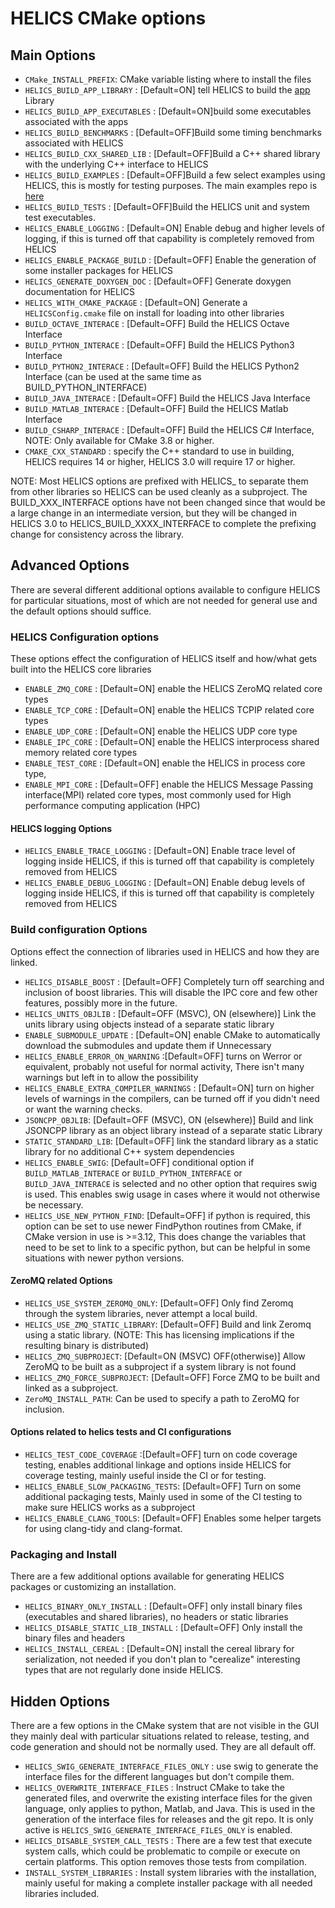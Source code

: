 # HELICS CMake options

## Main Options

-  `CMake_INSTALL_PREFIX`:  CMake variable listing where to install the files
-   `HELICS_BUILD_APP_LIBRARY` :  \[Default=ON\] tell HELICS to build the [app]() Library
-   `HELICS_BUILD_APP_EXECUTABLES` : \[Default=ON\]build some executables associated with the apps
-   `HELICS_BUILD_BENCHMARKS` :  \[Default=OFF\]Build some timing benchmarks associated with HELICS
-   `HELICS_BUILD_CXX_SHARED_LIB` :  \[Default=OFF\]Build a C++ shared library with the underlying C++ interface to HELICS
-   `HELICS_BUILD_EXAMPLES` :  \[Default=OFF\]Build a few select examples using HELICS,  this is mostly for testing purposes.  The main examples repo is [here](https://github.com/GMLC-TDC/HELICS-Examples)
-   `HELICS_BUILD_TESTS` :  \[Default=OFF\]Build the HELICS unit and system test executables.
-   `HELICS_ENABLE_LOGGING` :  \[Default=ON\] Enable debug and higher levels of logging,  if this is turned off that capability is completely removed from HELICS
-   `HELICS_ENABLE_PACKAGE_BUILD` : \[Default=OFF\] Enable the generation of some installer packages for HELICS
-   `HELICS_GENERATE_DOXYGEN_DOC` :  \[Default=OFF\] Generate doxygen documentation for HELICS
-   `HELICS_WITH_CMAKE_PACKAGE` : \[Default=ON\] Generate a `HELICSConfig.cmake` file on install for loading into other libraries
-   `BUILD_OCTAVE_INTERACE`  : \[Default=OFF\] Build the HELICS Octave Interface
-   `BUILD_PYTHON_INTERACE`  : \[Default=OFF\] Build the HELICS Python3 Interface
-   `BUILD_PYTHON2_INTERACE`  : \[Default=OFF\] Build the HELICS Python2 Interface (can be used at the same time as BUILD_PYTHON_INTERFACE)
-   `BUILD_JAVA_INTERACE`  : \[Default=OFF\] Build the HELICS Java Interface
-   `BUILD_MATLAB_INTERACE`  : \[Default=OFF\] Build the HELICS Matlab Interface
-   `BUILD_CSHARP_INTERACE`  : \[Default=OFF\] Build the HELICS C# Interface, NOTE: Only available for CMake 3.8 or higher.  
-   `CMAKE_CXX_STANDARD` : specify the C++ standard to use in building, HELICS requires 14 or higher,  HELICS 3.0 will require 17 or higher.  

NOTE:  Most HELICS options are prefixed with HELICS_ to separate them from other libraries so HELICS can be used cleanly as a subproject.  The BUILD_XXX_INTERFACE options have not been changed since that would be a large change in an intermediate version, but they will be changed in HELICS 3.0 to HELICS_BUILD_XXXX_INTERFACE to complete the prefixing change for consistency across the library.  

## Advanced Options

There are several different additional options available to configure HELICS for particular situations, most of which are not needed for general use and the default options should suffice.

### HELICS Configuration options
These options effect the configuration of HELICS itself and how/what gets built into the HELICS core libraries
-  `ENABLE_ZMQ_CORE` : \[Default=ON\] enable the HELICS ZeroMQ related core types
-  `ENABLE_TCP_CORE` : \[Default=ON\] enable the HELICS TCPIP related core types
-  `ENABLE_UDP_CORE` : \[Default=ON\] enable the HELICS UDP core type
-  `ENABLE_IPC_CORE` : \[Default=ON\] enable the HELICS interprocess shared memory related core types
-  `ENABLE_TEST_CORE` : \[Default=ON\] enable the HELICS in process core type,
-  `ENABLE_MPI_CORE` : \[Default=OFF\] enable the HELICS Message Passing interface(MPI) related core types, most commonly used for High performance computing application (HPC)

#### HELICS logging Options
-   `HELICS_ENABLE_TRACE_LOGGING` :  \[Default=ON\] Enable trace level of logging inside HELICS,  if this is turned off that capability is completely removed from HELICS
-   `HELICS_ENABLE_DEBUG_LOGGING` :  \[Default=ON\] Enable debug levels of logging inside HELICS,  if this is turned off that capability is completely removed from HELICS

### Build configuration Options
Options effect the connection of libraries used in HELICS and how they are linked.
-  `HELICS_DISABLE_BOOST` : \[Default=OFF\] Completely turn off searching and inclusion of boost libraries.  This will disable the IPC core and few other features, possibly more in the future.  
-  `HELICS_UNITS_OBJLIB` : \[Default=OFF (MSVC), ON (elsewhere)\]  Link the units library using objects instead of a separate static library
-  `ENABLE_SUBMODULE_UPDATE` : \[Default=ON\] enable CMake to automatically download the submodules and update them if Unnecessary
-   `HELICS_ENABLE_ERROR_ON_WARNING` :\[Default=OFF\] turns on Werror or equivalent,  probably not useful for normal activity,  There isn't many warnings but left in to allow the possibility
-  `HELICS_ENABLE_EXTRA_COMPILER_WARNINGS` : \[Default=ON\] turn on higher levels of warnings in the compilers,  can be turned off if you didn't need or want the warning checks.
-  `JSONCPP_OBJLIB`:  \[Default=OFF (MSVC), ON (elsewhere)\] Build and link JSONCPP library as an object library instead of a separate static Library
-  `STATIC_STANDARD_LIB`:   \[Default=OFF\] link the standard library as a static library for no additional C++ system dependencies
-  `HELICS_ENABLE_SWIG`:    \[Default=OFF\] conditional option if `BUILD_MATLAB_INTERACE` or `BUILD_PYTHON_INTERFACE` or `BUILD_JAVA_INTERACE` is selected and no other option that requires swig is used.  This enables swig usage in cases where it would not otherwise be necessary.
-  `HELICS_USE_NEW_PYTHON_FIND`:  \[Default=OFF\] if python is required, this option can be set to use newer FindPython routines from CMake, if CMake version in use is >=3.12,  This does change the variables that need to be set to link to a specific python, but can be helpful in some situations with newer python versions.   

#### ZeroMQ related Options
-  `HELICS_USE_SYSTEM_ZEROMQ_ONLY`:  \[Default=OFF\] Only find Zeromq through the system libraries, never attempt a local build.
-  `HELICS_USE_ZMQ_STATIC_LIBRARY`:  \[Default=OFF\] Build and link Zeromq using a static library.  (NOTE:  This has licensing implications if the resulting binary is distributed)
-  `HELICS_ZMQ_SUBPROJECT`: \[Default=ON (MSVC) OFF(otherwise)\] Allow ZeroMQ to be built as a subproject if a system library is not found
-  `HELICS_ZMQ_FORCE_SUBPROJECT`: \[Default=OFF\] Force ZMQ to be built and linked as a subproject.  
-  `ZeroMQ_INSTALL_PATH`:  Can be used to specify a path to ZeroMQ for inclusion.  

#### Options related to helics tests and CI configurations
-  `HELICS_TEST_CODE_COVERAGE` :\[Default=OFF\] turn on code coverage testing, enables additional linkage and options inside HELICS for coverage testing, mainly useful inside the CI or for testing.  
-  `HELICS_ENABLE_SLOW_PACKAGING_TESTS`:  \[Default=OFF\] Turn on some additional packaging tests, Mainly used in some of the CI testing to make sure HELICS works as a subproject
-  `HELICS_ENABLE_CLANG_TOOLS`:  \[Default=OFF\] Enables some helper targets for using clang-tidy and clang-format.  

### Packaging and Install
There are a few additional options available for generating HELICS packages or customizing an installation.  
-  `HELICS_BINARY_ONLY_INSTALL` : \[Default=OFF\] only install binary files (executables and shared libraries), no headers or static libraries
-  `HELICS_DISABLE_STATIC_LIB_INSTALL`  : \[Default=OFF\] Only install the binary files and headers
-  `HELICS_INSTALL_CEREAL` : \[Default=ON\] install the cereal library for serialization, not needed if you don't plan to "cerealize" interesting types that are not regularly done inside HELICS.


## Hidden Options
There are a few options in the CMake system that are not visible in the GUI they mainly deal with particular situations related to release, testing, and code generation and should not be normally used. They are all default off.

-  `HELICS_SWIG_GENERATE_INTERFACE_FILES_ONLY` : use swig to generate the interface files for the different languages but don't compile them.  
-  `HELICS_OVERWRITE_INTERFACE_FILES` : Instruct CMake to take the generated files, and overwrite the existing interface files for the given language, only applies to python, Matlab, and Java.  This is used in the generation of the interface files for releases and the git repo.  It is only active is `HELICS_SWIG_GENERATE_INTERFACE_FILES_ONLY` is enabled.  
- `HELICS_DISABLE_SYSTEM_CALL_TESTS` :  There are a few test that execute system calls, which could be problematic to compile or execute on certain platforms.  This option removes those tests from compilation.  
-  `INSTALL_SYSTEM_LIBRARIES` : Install system libraries with the installation,  mainly useful for making a complete installer package with all needed libraries included.  
